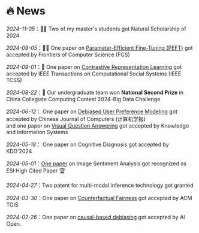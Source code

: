 # 🔥 News

_2024-11-05_：🎉🎉 Two of my master's students got Natural Scholarship of 2024

_2024-09-05_：🎉🎉 One paper on <u>Parameter-Efficient Fine-Tuning (PEFT)</u> got accepted by Frontiers of Computer Science (FCS)

_2024-09-01_：🎉 One paper on <u>Contrastive Representation Learning</u> got accepted by IEEE Transactions on Computational Social Systems (IEEE TCSS)  

_2024-08-22_：🎉 Our undergraduate team won **National Second Prize** in China Collegiate Computing Contest 2024-Big Data Challenge 

_2024-06-12_： One paper on <u>Debiased User Preference Modeling</u> got accepted by Chinese Journal of Computers (计算机学报)  
and one paper on <u>Visual Question Answering</u> got accepted by Knowledge and Information Systems

_2024-05-18_： One paper on Cognitive Diagnosis got accepted by KDD'2024  

_2024-05-01_：[One paper](https://webofscience.clarivate.cn/wos/alldb/summary/23f5d230-c403-4b2e-9218-057b57ac2e1f-ee0ef1fb/relevance/1) on Image Sentiment Analysis got recognized as ESI High Cited Paper 🏆  

_2024-04-27_：Two patent for multi-modal inference technology got granted

<!--_2024-04-19_：One patent for sentence semantic matching technology got granted-->

_2024-03-30_：One paper on <u>Counterfactual Fairness</u> got accepted by ACM TOIS

_2024-02-26_：One paper on <u>causal-based debiasing</u> got accepted by AI Open. 
